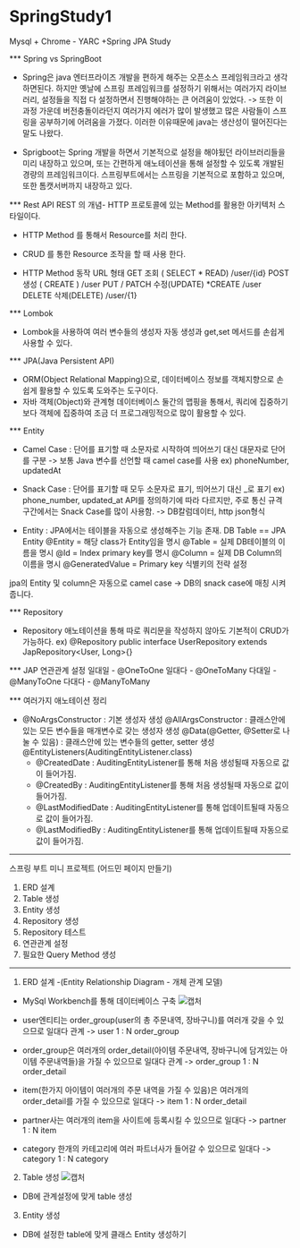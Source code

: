 # SpringStudy1
Mysql + Chrome - YARC +Spring JPA Study


*** Spring vs SpringBoot
- Spring은 java 엔터프라이즈 개발을 편하게 해주는 오픈소스 프레임워크라고 생각하면된다.
  하지만 옛날에 스프링 프레임워크를 설정하기 위해서는 여러가지 라이브러리, 설정들을 직접 다 설정하면서 진행해야하는 큰 
  어려움이 있었다. -> 또한 이 과정 가운데 버전충돌이라던지 여러가지 에러가 많이 발생했고 많은 사람들이 스프링을 공부하기에 어려움을 가졌다.
  이러한 이유때문에 java는 생산성이 떨어진다는 말도 나왔다.

- Sprigboot는 Spring 개발을 하면서 기본적으로 설정을 해야됬던 라이브러리들을 미리 내장하고 있으며, 또는 간편하게 애노테이션을 통해 설정할 수
  있도록 개발된 경량의 프레임워크이다. 스프링부트에서는 스프링을 기본적으로 포함하고 있으며, 또한 톰캣서버까지 내장하고 있다.


*** Rest API
REST 의 개념- HTTP 프로토콜에 있는 Method를 활용한 아키텍처 스타일이다.
- HTTP Method 를 통해서 Resource를 처리 한다.
- CRUD 를 통한 Resource 조작을 할 때 사용 한다.

- HTTP Method 동작 URL 형태
  GET 조회 ( SELECT * READ) /user/{id}
  POST 생성 ( CREATE ) /user
  PUT / PATCH 수정(UPDATE) *CREATE /user
  DELETE 삭제(DELETE) /user/{1}


*** Lombok 
- Lombok을 사용하여 여러 변수들의 생성자 자동 생성과 get,set 메서드를 손쉽게 사용할 수 있다.


*** JPA(Java Persistent API)
- ORM(Object Relational Mapping)으로, 데이터베이스 정보를 객체지향으로 손쉽게 활용할 수 있도록 도와주는 도구이다.
- 자바 객체(Object)와 관계형 데이터베이스 둘간의 맵핑을 통해서, 쿼리에 집중하기보다 객체에 집중하여 조금 더 프로그래밍적으로 
  많이 활용할 수 있다.


*** Entity
- Camel Case : 단어를 표기할 때 소문자로 시작하여 띄어쓰기 대신 대문자로 단어를 구분 -> 보통 Java 변수를 선언할 때 camel case를 사용
  ex) phoneNumber, updatedAt
- Snack Case : 단어를 표기할 때 모두 소문자로 표기, 띄어쓰기 대신 _로 표기
  ex) phone_number, updated_at
  API를 정의하기에 따라 다르지만, 주로 통신 규격 구간에서는 Snack Case를 많이 사용함. -> DB칼럼데이터, http json형식

- Entity : JPA에서는 테이블을 자동으로 생성해주는 기능 존재. DB Table == JPA Entity
  @Entity = 해당 class가 Entity임을 명시
  @Table         = 실제 DB테이블의 이름을 명시
  @Id            = Index primary key를 명시
  @Column         = 실제 DB Column의 이름을 명시
  @GeneratedValue = Primary key 식별키의 전략 설정 

jpa의 Entity 및 column은 자동으로 camel case -> DB의 snack case에 매칭 시켜줍니다.




*** Repository
 - Repository 애노테이션을 통해 따로 쿼리문을 작성하지 않아도 기본적이 CRUD가 가능하다.
 ex)
@Repository
public interface UserRepository extends JapRepository<User, Long>{}


*** JAP 연관관계 설정
일대일 - @OneToOne
일대다 - @OneToMany
다대일 - @ManyToOne
다대다 - @ManyToMany


*** 여러가지 애노테이션 정리
- @NoArgsConstructor : 기본 생성자 생성 
  @AllArgsConstructor : 클래스안에 있는 모든 변수들을 매개변수로 갖는 생성자 생성
  @Data(@Getter, @Setter로 나눌 수 있음) : 클래스안에 있는 변수들의 getter, setter 생성
  @EntityListeners(AuditingEntityListener.class) 
     - @CreatedDate      : AuditingEntityListener를 통해 처음 생성될때 자동으로 값이 들어가짐.
     - @CreatedBy        : AuditingEntityListener를 통해 처음 생성될때 자동으로 값이 들어가짐.
     - @LastModifiedDate : AuditingEntityListener를 통해 업데이트될때 자동으로 값이 들어가짐.
     - @LastModifiedBy   : AuditingEntityListener를 통해 업데이트될때 자동으로 값이 들어가짐.
-----------------------------------------------------------------------------------------------------------------------------

스프링 부트 미니 프로젝트 (어드민 페이지 만들기)

1. ERD 설계
2. Table 생성
3. Entity 생성
4. Repository 생성
5. Repository 테스트
6. 연관관계 설정
7. 필요한 Query Method 생성



-----------------------------------------------------------------------------------------------------------------------------

1. ERD 설계 -(Entity Relationship Diagram - 개체 관계 모델) 

 - MySql Workbench를 통해 데이터베이스 구축
![캡처](https://user-images.githubusercontent.com/62634760/106245649-27d35880-6250-11eb-8cf5-38b106a743f8.PNG)

 - user엔티티는 order_group(user의 총 주문내역, 장바구니)를 여러개 갖을 수 있으므로 일대다 관계 -> user 1 : N order_group 
 - order_group은 여러개의 order_detail(아이템 주문내역, 장바구니에 담겨있는 아이템 주문내역들)을 가질 수 있으므로 일대다 관계 -> order_group 1 : N order_detail
 - item(한가지 아이템이 여러개의 주문 내역을 가질 수 있음)은 여러개의 order_detail를 가질 수 있으므로 일대다 -> item 1 : N order_detail
 - partner사는 여러개의 item을 사이트에 등록시킬 수 있으므로 일대다 -> partner 1 : N item
 - category 한개의 카테고리에 여러 파트너사가 들어갈 수 있으므로 일대다 -> category 1 : N category

2. Table 생성
![캡처](https://user-images.githubusercontent.com/62634760/106248613-95818380-6254-11eb-8179-e98a5986cec0.PNG)
- DB에 관계설정에 맞게 table 생성

3. Entity 생성
 - DB에 설정한 table에 맞게 클래스 Entity 생성하기 

